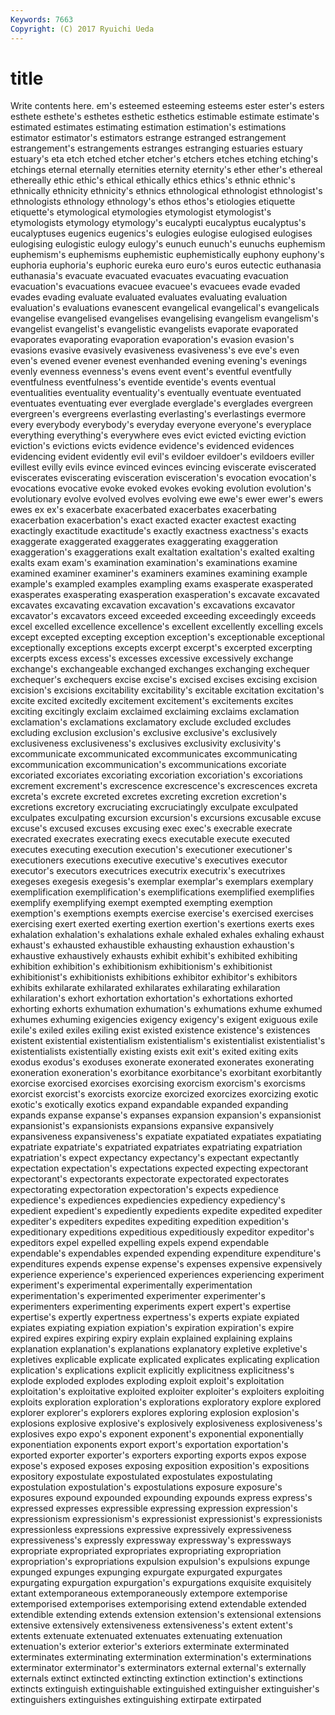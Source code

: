 ```yaml
---
Keywords: 7663 
Copyright: (C) 2017 Ryuichi Ueda
---
```


# title

Write contents here.
em's
esteemed esteeming esteems ester ester's esters esthete esthete's esthetes esthetic
esthetics estimable estimate estimate's estimated estimates estimating estimation estimation's estimations
estimator estimator's estimators estrange estranged estrangement estrangement's estrangements estranges estranging
estuaries estuary estuary's eta etch etched etcher etcher's etchers etches
etching etching's etchings eternal eternally eternities eternity eternity's ether ether's
ethereal ethereally ethic ethic's ethical ethically ethics ethics's ethnic ethnic's
ethnically ethnicity ethnicity's ethnics ethnological ethnologist ethnologist's ethnologists ethnology ethnology's
ethos ethos's etiologies etiquette etiquette's etymological etymologies etymologist etymologist's etymologists
etymology etymology's eucalypti eucalyptus eucalyptus's eucalyptuses eugenics eugenics's eulogies eulogise
eulogised eulogises eulogising eulogistic eulogy eulogy's eunuch eunuch's eunuchs euphemism
euphemism's euphemisms euphemistic euphemistically euphony euphony's euphoria euphoria's euphoric eureka
euro euro's euros eutectic euthanasia euthanasia's evacuate evacuated evacuates evacuating
evacuation evacuation's evacuations evacuee evacuee's evacuees evade evaded evades evading
evaluate evaluated evaluates evaluating evaluation evaluation's evaluations evanescent evangelical evangelical's
evangelicals evangelise evangelised evangelises evangelising evangelism evangelism's evangelist evangelist's evangelistic
evangelists evaporate evaporated evaporates evaporating evaporation evaporation's evasion evasion's evasions
evasive evasively evasiveness evasiveness's eve eve's even even's evened evener
evenest evenhanded evening evening's evenings evenly evenness evenness's evens event
event's eventful eventfully eventfulness eventfulness's eventide eventide's events eventual eventualities
eventuality eventuality's eventually eventuate eventuated eventuates eventuating ever everglade everglade's
everglades evergreen evergreen's evergreens everlasting everlasting's everlastings evermore every everybody
everybody's everyday everyone everyone's everyplace everything everything's everywhere eves evict
evicted evicting eviction eviction's evictions evicts evidence evidence's evidenced evidences
evidencing evident evidently evil evil's evildoer evildoer's evildoers eviller evillest
evilly evils evince evinced evinces evincing eviscerate eviscerated eviscerates eviscerating
evisceration evisceration's evocation evocation's evocations evocative evoke evoked evokes evoking
evolution evolution's evolutionary evolve evolved evolves evolving ewe ewe's ewer
ewer's ewers ewes ex ex's exacerbate exacerbated exacerbates exacerbating exacerbation
exacerbation's exact exacted exacter exactest exacting exactingly exactitude exactitude's exactly
exactness exactness's exacts exaggerate exaggerated exaggerates exaggerating exaggeration exaggeration's exaggerations
exalt exaltation exaltation's exalted exalting exalts exam exam's examination examination's
examinations examine examined examiner examiner's examiners examines examining example example's
exampled examples exampling exams exasperate exasperated exasperates exasperating exasperation exasperation's
excavate excavated excavates excavating excavation excavation's excavations excavator excavator's excavators
exceed exceeded exceeding exceedingly exceeds excel excelled excellence excellence's excellent
excellently excelling excels except excepted excepting exception exception's exceptionable exceptional
exceptionally exceptions excepts excerpt excerpt's excerpted excerpting excerpts excess excess's
excesses excessive excessively exchange exchange's exchangeable exchanged exchanges exchanging exchequer
exchequer's exchequers excise excise's excised excises excising excision excision's excisions
excitability excitability's excitable excitation excitation's excite excited excitedly excitement excitement's
excitements excites exciting excitingly exclaim exclaimed exclaiming exclaims exclamation exclamation's
exclamations exclamatory exclude excluded excludes excluding exclusion exclusion's exclusive exclusive's
exclusively exclusiveness exclusiveness's exclusives exclusivity exclusivity's excommunicate excommunicated excommunicates excommunicating
excommunication excommunication's excommunications excoriate excoriated excoriates excoriating excoriation excoriation's excoriations
excrement excrement's excrescence excrescence's excrescences excreta excreta's excrete excreted excretes
excreting excretion excretion's excretions excretory excruciating excruciatingly exculpate exculpated exculpates
exculpating excursion excursion's excursions excusable excuse excuse's excused excuses excusing
exec exec's execrable execrate execrated execrates execrating execs executable execute
executed executes executing execution execution's executioner executioner's executioners executions executive
executive's executives executor executor's executors executrices executrix executrix's executrixes exegeses
exegesis exegesis's exemplar exemplar's exemplars exemplary exemplification exemplification's exemplifications exemplified
exemplifies exemplify exemplifying exempt exempted exempting exemption exemption's exemptions exempts
exercise exercise's exercised exercises exercising exert exerted exerting exertion exertion's
exertions exerts exes exhalation exhalation's exhalations exhale exhaled exhales exhaling
exhaust exhaust's exhausted exhaustible exhausting exhaustion exhaustion's exhaustive exhaustively exhausts
exhibit exhibit's exhibited exhibiting exhibition exhibition's exhibitionism exhibitionism's exhibitionist exhibitionist's
exhibitionists exhibitions exhibitor exhibitor's exhibitors exhibits exhilarate exhilarated exhilarates exhilarating
exhilaration exhilaration's exhort exhortation exhortation's exhortations exhorted exhorting exhorts exhumation
exhumation's exhumations exhume exhumed exhumes exhuming exigencies exigency exigency's exigent
exiguous exile exile's exiled exiles exiling exist existed existence existence's
existences existent existential existentialism existentialism's existentialist existentialist's existentialists existentially existing
exists exit exit's exited exiting exits exodus exodus's exoduses exonerate
exonerated exonerates exonerating exoneration exoneration's exorbitance exorbitance's exorbitant exorbitantly exorcise
exorcised exorcises exorcising exorcism exorcism's exorcisms exorcist exorcist's exorcists exorcize
exorcized exorcizes exorcizing exotic exotic's exotically exotics expand expandable expanded
expanding expands expanse expanse's expanses expansion expansion's expansionist expansionist's expansionists
expansions expansive expansively expansiveness expansiveness's expatiate expatiated expatiates expatiating expatriate
expatriate's expatriated expatriates expatriating expatriation expatriation's expect expectancy expectancy's expectant
expectantly expectation expectation's expectations expected expecting expectorant expectorant's expectorants expectorate
expectorated expectorates expectorating expectoration expectoration's expects expedience expedience's expediences expediencies
expediency expediency's expedient expedient's expediently expedients expedite expedited expediter expediter's
expediters expedites expediting expedition expedition's expeditionary expeditions expeditious expeditiously expeditor
expeditor's expeditors expel expelled expelling expels expend expendable expendable's expendables
expended expending expenditure expenditure's expenditures expends expense expense's expenses expensive
expensively experience experience's experienced experiences experiencing experiment experiment's experimental experimentally
experimentation experimentation's experimented experimenter experimenter's experimenters experimenting experiments expert expert's
expertise expertise's expertly expertness expertness's experts expiate expiated expiates expiating
expiation expiation's expiration expiration's expire expired expires expiring expiry explain
explained explaining explains explanation explanation's explanations explanatory expletive expletive's expletives
explicable explicate explicated explicates explicating explication explication's explications explicit explicitly
explicitness explicitness's explode exploded explodes exploding exploit exploit's exploitation exploitation's
exploitative exploited exploiter exploiter's exploiters exploiting exploits exploration exploration's explorations
exploratory explore explored explorer explorer's explorers explores exploring explosion explosion's
explosions explosive explosive's explosively explosiveness explosiveness's explosives expo expo's exponent
exponent's exponential exponentially exponentiation exponents export export's exportation exportation's exported
exporter exporter's exporters exporting exports expos expose expose's exposed exposes
exposing exposition exposition's expositions expository expostulate expostulated expostulates expostulating expostulation
expostulation's expostulations exposure exposure's exposures expound expounded expounding expounds express
express's expressed expresses expressible expressing expression expression's expressionism expressionism's expressionist
expressionist's expressionists expressionless expressions expressive expressively expressiveness expressiveness's expressly expressway
expressway's expressways expropriate expropriated expropriates expropriating expropriation expropriation's expropriations expulsion
expulsion's expulsions expunge expunged expunges expunging expurgate expurgated expurgates expurgating
expurgation expurgation's expurgations exquisite exquisitely extant extemporaneous extemporaneously extempore extemporise
extemporised extemporises extemporising extend extendable extended extendible extending extends extension
extension's extensional extensions extensive extensively extensiveness extensiveness's extent extent's extents
extenuate extenuated extenuates extenuating extenuation extenuation's exterior exterior's exteriors exterminate
exterminated exterminates exterminating extermination extermination's exterminations exterminator exterminator's exterminators external
external's externally externals extinct extincted extincting extinction extinction's extinctions extincts
extinguish extinguishable extinguished extinguisher extinguisher's extinguishers extinguishes extinguishing extirpate extirpated

